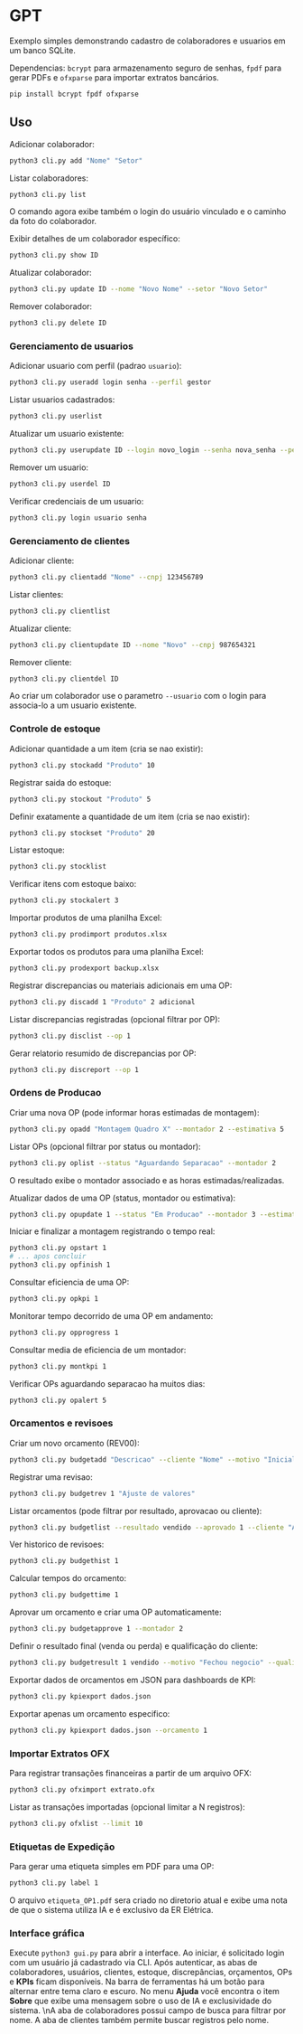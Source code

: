 # GPT

Exemplo simples demonstrando cadastro de colaboradores e usuarios em um banco SQLite.

Dependencias: `bcrypt` para armazenamento seguro de senhas, `fpdf` para gerar PDFs e `ofxparse` para importar extratos bancários.

```bash
pip install bcrypt fpdf ofxparse
```

## Uso

Adicionar colaborador:

```bash
python3 cli.py add "Nome" "Setor"
```

Listar colaboradores:

```bash
python3 cli.py list
```

O comando agora exibe também o login do usuário vinculado e o caminho da foto do colaborador.

Exibir detalhes de um colaborador específico:

```bash
python3 cli.py show ID
```

Atualizar colaborador:

```bash
python3 cli.py update ID --nome "Novo Nome" --setor "Novo Setor"
```

Remover colaborador:

```bash
python3 cli.py delete ID
```

### Gerenciamento de usuarios

Adicionar usuario com perfil (padrao `usuario`):

```bash
python3 cli.py useradd login senha --perfil gestor
```

Listar usuarios cadastrados:

```bash
python3 cli.py userlist
```

Atualizar um usuario existente:

```bash
python3 cli.py userupdate ID --login novo_login --senha nova_senha --perfil admin
```

Remover um usuario:

```bash
python3 cli.py userdel ID
```

Verificar credenciais de um usuario:

```bash
python3 cli.py login usuario senha
```

### Gerenciamento de clientes

Adicionar cliente:

```bash
python3 cli.py clientadd "Nome" --cnpj 123456789
```

Listar clientes:

```bash
python3 cli.py clientlist
```

Atualizar cliente:

```bash
python3 cli.py clientupdate ID --nome "Novo" --cnpj 987654321
```

Remover cliente:

```bash
python3 cli.py clientdel ID
```

Ao criar um colaborador use o parametro `--usuario` com o login para
associa-lo a um usuario existente.

### Controle de estoque

Adicionar quantidade a um item (cria se nao existir):

```bash
python3 cli.py stockadd "Produto" 10
```

Registrar saida do estoque:

```bash
python3 cli.py stockout "Produto" 5
```

Definir exatamente a quantidade de um item (cria se nao existir):

```bash
python3 cli.py stockset "Produto" 20
```

Listar estoque:

```bash
python3 cli.py stocklist
```

Verificar itens com estoque baixo:

```bash
python3 cli.py stockalert 3
```

Importar produtos de uma planilha Excel:

```bash
python3 cli.py prodimport produtos.xlsx
```

Exportar todos os produtos para uma planilha Excel:

```bash
python3 cli.py prodexport backup.xlsx
```

Registrar discrepancias ou materiais adicionais em uma OP:

```bash
python3 cli.py discadd 1 "Produto" 2 adicional
```

Listar discrepancias registradas (opcional filtrar por OP):

```bash
python3 cli.py disclist --op 1
```

Gerar relatorio resumido de discrepancias por OP:

```bash
python3 cli.py discreport --op 1
```

### Ordens de Producao

Criar uma nova OP (pode informar horas estimadas de montagem):

```bash
python3 cli.py opadd "Montagem Quadro X" --montador 2 --estimativa 5
```

Listar OPs (opcional filtrar por status ou montador):

```bash
python3 cli.py oplist --status "Aguardando Separacao" --montador 2
```
O resultado exibe o montador associado e as horas estimadas/realizadas.

Atualizar dados de uma OP (status, montador ou estimativa):

```bash
python3 cli.py opupdate 1 --status "Em Producao" --montador 3 --estimativa 6
```

Iniciar e finalizar a montagem registrando o tempo real:

```bash
python3 cli.py opstart 1
# ... apos concluir
python3 cli.py opfinish 1
```

Consultar eficiencia de uma OP:

```bash
python3 cli.py opkpi 1
```

Monitorar tempo decorrido de uma OP em andamento:

```bash
python3 cli.py opprogress 1
```

Consultar media de eficiencia de um montador:

```bash
python3 cli.py montkpi 1
```

Verificar OPs aguardando separacao ha muitos dias:

```bash
python3 cli.py opalert 5
```

### Orcamentos e revisoes

Criar um novo orcamento (REV00):

```bash
python3 cli.py budgetadd "Descricao" --cliente "Nome" --motivo "Inicial"
```

Registrar uma revisao:

```bash
python3 cli.py budgetrev 1 "Ajuste de valores"
```

Listar orcamentos (pode filtrar por resultado, aprovacao ou cliente):

```bash
python3 cli.py budgetlist --resultado vendido --aprovado 1 --cliente "ACME"
```

Ver historico de revisoes:

```bash
python3 cli.py budgethist 1
```

Calcular tempos do orcamento:

```bash
python3 cli.py budgettime 1
```

Aprovar um orcamento e criar uma OP automaticamente:

```bash
python3 cli.py budgetapprove 1 --montador 2
```

Definir o resultado final (venda ou perda) e qualificação do cliente:

```bash
python3 cli.py budgetresult 1 vendido --motivo "Fechou negocio" --qualificacao "A"
```

Exportar dados de orcamentos em JSON para dashboards de KPI:

```bash
python3 cli.py kpiexport dados.json
```

Exportar apenas um orcamento especifico:

```bash
python3 cli.py kpiexport dados.json --orcamento 1
```

### Importar Extratos OFX

Para registrar transações financeiras a partir de um arquivo OFX:

```bash
python3 cli.py ofximport extrato.ofx
```

Listar as transações importadas (opcional limitar a N registros):

```bash
python3 cli.py ofxlist --limit 10
```

### Etiquetas de Expedição

Para gerar uma etiqueta simples em PDF para uma OP:

```bash
python3 cli.py label 1
```

O arquivo `etiqueta_OP1.pdf` sera criado no diretorio atual e exibe uma nota de
que o sistema utiliza IA e é exclusivo da ER Elétrica.

### Interface gráfica
Execute `python3 gui.py` para abrir a interface. Ao iniciar, é solicitado login com um usuário já cadastrado via CLI. Após autenticar, as abas de colaboradores, usuários, clientes, estoque, discrepâncias, orçamentos, OPs e **KPIs** ficam disponíveis. Na barra de ferramentas há um botão para alternar entre tema claro e escuro. No menu **Ajuda** você encontra o item **Sobre** que exibe uma mensagem sobre o uso de IA e exclusividade do sistema.
\nA aba de colaboradores possui campo de busca para filtrar por nome.
A aba de clientes também permite buscar registros pelo nome.
